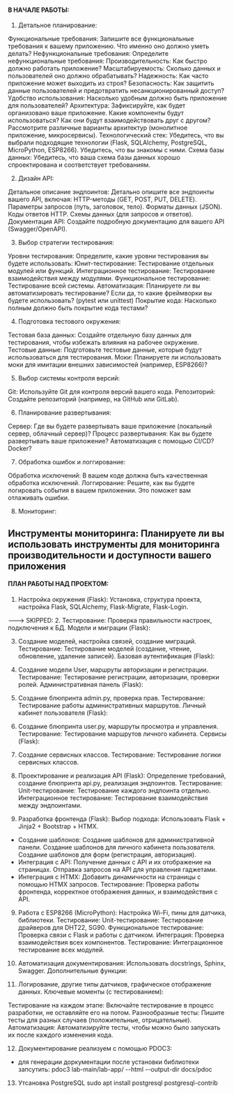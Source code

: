 #### В НАЧАЛЕ РАБОТЫ:

1. Детальное планирование:

Функциональные требования: Запишите все функциональные требования к вашему приложению. Что именно оно должно уметь делать?
Нефункциональные требования: Определите нефункциональные требования:
Производительность: Как быстро должно работать приложение?
Масштабируемость: Сколько данных и пользователей оно должно обрабатывать?
Надежность: Как часто приложение может выходить из строя?
Безопасность: Как защитить данные пользователей и предотвратить несанкционированный доступ?
Удобство использования: Насколько удобным должно быть приложение для пользователей?
Архитектура: Зафиксируйте, как будет организовано ваше приложение. Какие компоненты будут использоваться? Как они будут взаимодействовать друг с другом? Рассмотрите различные варианты архитектур (монолитное приложение, микросервисы).
Технологический стек: Убедитесь, что вы выбрали подходящие технологии (Flask, SQLAlchemy, PostgreSQL, MicroPython, ESP8266). Убедитесь, что вы знакомы с ними.
Схема базы данных: Убедитесь, что ваша схема базы данных хорошо спроектирована и соответствует требованиям.

2. Дизайн API:

Детальное описание эндпоинтов: Детально опишите все эндпоинты вашего API, включая:
HTTP-методы (GET, POST, PUT, DELETE).
Параметры запросов (путь, заголовок, тело).
Форматы данных (JSON).
Коды ответов HTTP.
Схемы данных (для запросов и ответов).
Документация API: Создайте подробную документацию для вашего API (Swagger/OpenAPI).

3. Выбор стратегии тестирования:

Уровни тестирования: Определите, какие уровни тестирования вы будете использовать:
Юнит-тестирование: Тестирование отдельных модулей или функций.
Интеграционное тестирование: Тестирование взаимодействия между модулями.
Функциональное тестирование: Тестирование всей системы.
Автоматизация: Планируете ли вы автоматизировать тестирование? Если да, то какие фреймворки вы будете использовать? (pytest или unittest)
Покрытие кода: Насколько полным должно быть покрытие кода тестами?

4. Подготовка тестового окружения:

Тестовая база данных: Создайте отдельную базу данных для тестирования, чтобы избежать влияния на рабочее окружение.
Тестовые данные: Подготовьте тестовые данные, которые будут использоваться для тестирования.
Моки: Планируете ли использовать моки для имитации внешних зависимостей (например, ESP8266)?

5. Выбор системы контроля версий:

Git: Используйте Git для контроля версий вашего кода.
Репозиторий: Создайте репозиторий (например, на GitHub или GitLab).

6. Планирование развертывания:

Сервер: Где вы будете развертывать ваше приложение (локальный сервер, облачный сервер)?
Процесс развертывания: Как вы будете развертывать ваше приложение? Автоматизация с помощью CI/CD? Docker?

7. Обработка ошибок и логгирование:

Обработка исключений: В вашем коде должна быть качественная обработка исключений.
Логгирование: Решите, как вы будете логировать события в вашем приложении. Это поможет вам отлаживать ошибки.

8. Мониторинг:

Инструменты мониторинга: Планируете ли вы использовать инструменты для мониторинга производительности и доступности вашего приложения
-----------------------------------

#### ПЛАН РАБОТЫ НАД ПРОЕКТОМ:
1. Настройка окружения (Flask):
Установка, структура проекта, настройка Flask, SQLAlchemy, Flask-Migrate, Flask-Login.

---> SKIPPED: 2. Тестирование: Проверка правильности настроек, подключения к БД.
Модели и миграции (Flask):

3. Создание моделей, настройка связей, создание миграций.
Тестирование: Тестирование моделей (создание, чтение, обновление, удаление записей).
Базовая аутентификация (Flask):

4. Создание модели User, маршруты авторизации и регистрации.
Тестирование: Тестирование регистрации, авторизации, проверки ролей.
Административная панель (Flask):

5. Создание блюпринта admin.py, проверка прав.
Тестирование: Тестирование работы административных маршрутов.
Личный кабинет пользователя (Flask):

6. Создание блюпринта user.py, маршруты просмотра и управления.
Тестирование: Тестирование маршрутов личного кабинета.
Сервисы (Flask):

7. Создание сервисных классов.
Тестирование: Тестирование логики сервисных классов.

8. Проектирование и реализация API (Flask):
Определение требований, создание блюпринта api.py, реализация эндпоинтов.
Тестирование:
Unit-тестирование: Тестирование каждого эндпоинта отдельно.
Интеграционное тестирование: Тестирование взаимодействия между эндпоинтами.

9. Разработка фронтенда (Flask):
Выбор подхода: Использовать Flask + Jinja2 + Bootstrap + HTMX.
 - Создание шаблонов:
     Создание шаблонов для административной панели.
     Создание шаблонов для личного кабинета пользователя.
     Создание шаблонов для форм (регистрация, авторизация).
- Интеграция с API:
      Получение данных с API и их отображение на страницах.
      Отправка запросов на API для управления гаджетами.
- Интеграция с HTMX:
      Добавить динамичности на страницы с помощью HTMX запросов.
Тестирование: Проверка работы фронтенда, корректное отображения данных, и взаимодействия с API.

9. Работа с ESP8266 (MicroPython):
Настройка Wi-Fi, пины для датчика, библиотеки.
Тестирование:
Unit-тестирование: Тестирование драйверов для DHT22, SG90.
Функциональное тестирование: Проверка связи с Flask и работы с датчиком.
Интеграция:
Проверка взаимодействия всех компонентов.
Тестирование: Интеграционное тестирование всех модулей.

10. Автоматизация документирования:
Использовать docstrings, Sphinx, Swagger.
Дополнительные функции:

11. Логирование, другие типы датчиков, графическое отображение данных.
Ключевые моменты (с тестированием):

Тестирование на каждом этапе: Включайте тестирование в процесс разработки, не оставляйте его на потом.
Разнообразные тесты: Пишите тесты для разных случаев (положительные, отрицательные).
Автоматизация: Автоматизируйте тесты, чтобы можно было запускать их после каждого изменения кода.

12. Документирование реализуем с помощью PDOC3:
- для генерации доркументации после установки библиотеки запсутить:
 pdoc3 lab-main/lab-app/ --html --output-dir docs/pdoc
13. Утсановка PostgreSQL
 sudo apt install postgresql postgresql-contrib

